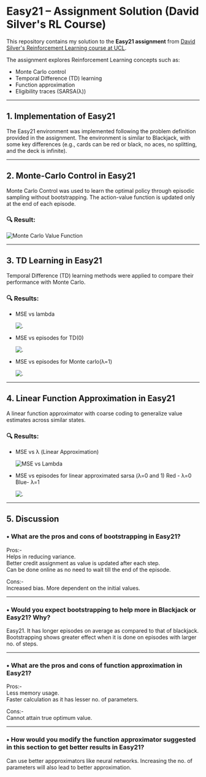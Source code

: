# Easy21 – Assignment Solution (David Silver's RL Course)

This repository contains my solution to the **Easy21 assignment** from [David Silver's Reinforcement Learning course at UCL](http://www0.cs.ucl.ac.uk/staff/d.silver/web/Teaching.html).

The assignment explores Reinforcement Learning concepts such as:
- Monte Carlo control
- Temporal Difference (TD) learning
- Function approximation
- Eligibility traces (SARSA(λ))

---

## 1. Implementation of Easy21

The Easy21 environment was implemented following the problem definition provided in the assignment. The environment is similar to Blackjack, with some key differences (e.g., cards can be red or black, no aces, no splitting, and the deck is infinite).

---

## 2. Monte-Carlo Control in Easy21

Monte Carlo Control was used to learn the optimal policy through episodic sampling without bootstrapping. The action-value function is updated only at the end of each episode.

### 🔍 Result:

![Monte Carlo Value Function](/easy21_plots/MC_value.png)

---

## 3. TD Learning in Easy21

Temporal Difference (TD) learning methods were applied to compare their performance with Monte Carlo.

### 🔍 Results:

- MSE vs lambda
  
  ![.](/easy21_plots/MSEvslambda_sarsa.png)

- MSE vs episodes for TD(0)

  ![.](/easy21_plots/MSE_0_sarsa.png)

- MSE vs episodes for Monte carlo(λ=1)

  ![.](/easy21_plots/MSE_1_sarsa.png)

---

## 4. Linear Function Approximation in Easy21

A linear function approximator with coarse coding to generalize value estimates across similar states.

### 🔍 Results:

- MSE vs λ (Linear Approximation)

  ![MSE vs Lambda](/easy21_plots/MSEvslambda_linear_approx.png)

- MSE vs episodes for linear approximated sarsa (λ=0 and 1)
  Red - λ=0
  Blue- λ=1
  
  ![.](/easy21_plots/MSE_0_1_linear_approx.png)

---

## 5. Discussion

### • What are the pros and cons of bootstrapping in Easy21?

Pros:-  
Helps in reducing variance.  
Better credit assignment as value is updated after each step.  
Can be done online as no need to wait till the end of the episode.  

Cons:-  
Increased bias.
More dependent on the initial values.

---

### • Would you expect bootstrapping to help more in Blackjack or Easy21? Why?

Easy21. It has longer episodes on average as compared to that of blackjack. Bootstrapping shows greater effect when it is done on episodes with larger no. of steps.

---

### • What are the pros and cons of function approximation in Easy21?

Pros:-  
Less memory usage.  
Faster calculation as it has lesser no. of parameters.  

Cons:-  
Cannot attain true optimum value.

---

### • How would you modify the function approximator suggested in this section to get better results in Easy21?

Can use better appproximators like neural networks. Increasing the no. of parameters will also lead to better approximation.

